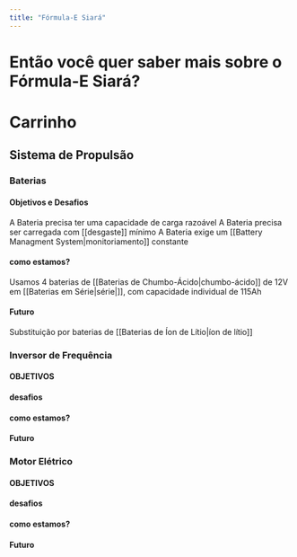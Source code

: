 ```yaml
---
title: "Fórmula-E Siará"
---
```


# Então você quer saber mais sobre o Fórmula-E Siará?
# Carrinho
## Sistema de Propulsão
### Baterias
#### Objetivos e Desafios
A Bateria precisa ter uma capacidade de carga razoável
A Bateria precisa ser carregada com [[desgaste]] mínimo
A Bateria exige um [[Battery Managment System|monitoriamento]] constante
#### como estamos?
Usamos 4 baterias de [[Baterias de Chumbo-Ácido|chumbo-ácido]] de 12V em [[Baterias em Série|série|]], com capacidade individual de 115Ah
#### Futuro
Substituição por baterias de [[Baterias de Íon de Lítio|íon de lítio]]
### Inversor de Frequência
#### OBJETIVOS
#### desafios
#### como estamos?
#### Futuro
### Motor Elétrico
#### OBJETIVOS
#### desafios
#### como estamos?
#### Futuro